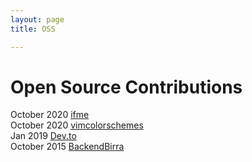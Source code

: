 ```yaml
---
layout: page
title: OSS

---
```

# Open Source Contributions

 October 2020 [ifme](https://github.com/ifmeorg/ifme/pulls?q=is%3Apr+is%3Aclosed+author%3Adelbetu)  
 October 2020 [vimcolorschemes](https://github.com/vimcolorschemes/vimcolorschemes/pulls?q=is%3Apr+is%3Aclosed+author%3Adelbetu)  
 Jan 2019     [Dev.to](https://github.com/forem/forem/pulls?q=is%3Apr+author%3Adelbetu+)  
 October 2015 [BackendBirra](https://github.com/datauy/back-end-birra/pull/4 )  
